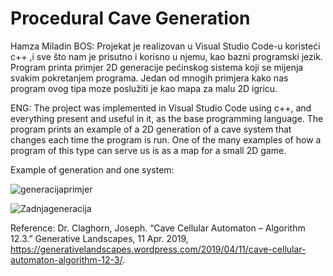 # Procedural Cave Generation

Hamza Miladin 
BOS:
Projekat je realizovan u Visual Studio Code-u koristeći c++ ,i sve što nam je prisutno i korisno u njemu, kao bazni programski jezik. Program printa primjer 2D generacije pećinskog sistema koji se mijenja svakim pokretanjem programa. Jedan od mnogih primjera kako nas program ovog tipa moze poslužiti je kao mapa za malu 2D igricu. 


ENG:
The project was implemented in Visual Studio Code using c++, and everything present and useful in it, as the base programming language. The program prints an example of a 2D generation of a cave system that changes each time the program is run. One of the many examples of how a program of this type can serve us is as a map for a small 2D game.



Example of generation and one system:


![generacijaprimjer](https://user-images.githubusercontent.com/117471235/200132900-b9cfa0e9-37c9-40df-8fa8-193c72f72880.gif)


![Zadnjageneracija](https://user-images.githubusercontent.com/117471235/200133801-38b33880-47b6-48a0-9805-ef58d4bed3ba.png)



Reference:
Dr. Claghorn, Joseph. “Cave Cellular Automaton – Algorithm 12.3.” Generative Landscapes, 11 Apr. 2019, https://generativelandscapes.wordpress.com/2019/04/11/cave-cellular-automaton-algorithm-12-3/.
